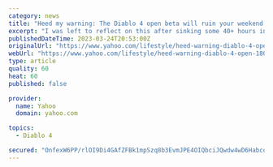 ```yaml
---
category: news
title: "Heed my warning: The Diablo 4 open beta will ruin your weekend if you aren't careful"
excerpt: "I was left to reflect on this after sinking some 40+ hours into the Diablo 4 early access beta, taking two classes to level 25 and getting a third on the road to the cap. By the time I was downing my ..."
publishedDateTime: 2023-03-24T20:53:00Z
originalUrl: "https://www.yahoo.com/lifestyle/heed-warning-diablo-4-open-180101471.html"
webUrl: "https://www.yahoo.com/lifestyle/heed-warning-diablo-4-open-180101471.html"
type: article
quality: 60
heat: 60
published: false

provider:
  name: Yahoo
  domain: yahoo.com

topics:
  - Diablo 4

secured: "OnfexW6PP/rlOI9Di4GAfZFBk1mpSzq8b3EvmJPE4OIQbciJQwdw4wD6HabcqyeFOmxJ6KrQ9kVNo8fMB264sr5e+ga6YDYkKuSBY7x07S7ohtCPXa34eiHq+8EdSrgdUXALpDqwykpuwz9Ii8yAj4bfN1Kw18xD9DOGSYEhsaX8q8p8DNjserj5DSUlO8c6n6Q94uaQGyKe+YMo+kDX+lTBNwTz23jXJZBfprpp1Fv5DeNDWGgin9QnEh3vkrCs/uA5RLgxEgKAjHYA7t4UNd1J1m6ma8A/P4elaXTVZeBsWatKOKAuHxcn+1gKfGg6zx85IMhWKkwLCk5A+W/paXadqhv4u8winqSt/bFvSYM=;cwyJaoyHRrkqBxqggnRcBA=="
---
```


